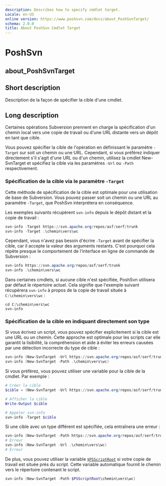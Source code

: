 ```yaml
---
description: Describes how to specify cmdlet target.
Locale: en-US
online version: https://www.poshsvn.com/docs/about_PoshSvnTarget/
schema: 2.0.0
title: About PoshSvn Cmdlet Target
---
```


# PoshSvn
## about_PoshSvnTarget

## Short description

Description de la façon de spécifier la cible d'une cmdlet.

## Long description

Certaines opérations Subversion prennent en charge la spécification d'un chemin local vers une copie de travail ou d'une URL distante vers un dépôt en tant que cible.

Vous pouvez spécifier la cible de l'opération en définissant le paramètre `-Target` sur soit un chemin ou une URL. Cependant, si vous préférez indiquer directement s'il s'agit d'une URL ou d'un chemin, utilisez la cmdlet New-SvnTarget et spécifiez la cible via les paramètres `-Url` ou `-Path` respectivement.

### Spécification de la cible via le paramètre `-Target`

Cette méthode de spécification de la cible est optimale pour une utilisation de base de Subversion. Vous pouvez passer soit un chemin ou une URL au paramètre `-Target`, que PoshSvn interprétera en conséquence.

Les exemples suivants récupèrent `svn-info` depuis le dépôt distant et la copie de travail :

```powershell
svn-info -Target https://svn.apache.org/repos/asf/serf/trunk
svn-info -Target .\chemin\vers\wc
```

Cependant, vous n'avez pas besoin d'écrire `-Target` avant de spécifier la cible, car il accepte la valeur des arguments restants. C'est pourquoi cela répète presque le comportement de l'interface en ligne de commande de Subversion :

```powershell
svn-info https://svn.apache.org/repos/asf/serf/trunk
svn-info .\chemin\vers\wc
```

Dans certaines cmdlets, si aucune cible n'est spécifiée, PoshSvn utilisera par défaut le répertoire actuel. Cela signifie que l'exemple suivant récupérera `svn-info` à propos de la copie de travail située à `C:\chemin\vers\wc` :

```
cd C:\chemin\vers\wc
svn-info
```

### Spécification de la cible en indiquant directement son type

Si vous écrivez un script, vous pouvez spécifier explicitement si la cible est une URL ou un chemin. Cette approche est optimale pour les scripts car elle garantit la lisibilité, la compréhension et aide à éviter les erreurs causées par une détection incorrecte du type de cible :

```powershell
svn-info (New-SvnTarget -Url https://svn.apache.org/repos/asf/serf/trunk)
svn-info (New-SvnTarget -Path .\chemin\vers\wc)
```

Si vous préférez, vous pouvez utiliser une variable pour la cible de la cmdlet. Par exemple :

```powershell
# Créer la cible
$cible = (New-SvnTarget -Url https://svn.apache.org/repos/asf/serf/trunk)

# Afficher la cible
Write-Output $cible

# Appeler svn-info
svn-info -Target $cible
```

Si une cible avec un type différent est spécifiée, cela entraînera une erreur :

```powershell
svn-info (New-SvnTarget -Path https://svn.apache.org/repos/asf/serf/trunk)
# Erreur
svn-info (New-SvnTarget -Url .\chemin\vers\wc)
# Erreur
```

De plus, vous pouvez utiliser la variable [`$PSScriptRoot`](https://learn.microsoft.com/en-us/powershell/module/microsoft.powershell.core/about/about_automatic_variables?view=powershell-7.4#psscriptroot) si votre copie de travail est située près du script. Cette variable automatique fournit le chemin vers le répertoire contenant le script.

```powershell
svn-info (New-SvnTarget -Path $PSScriptRoot\chemin\vers\wc)
```